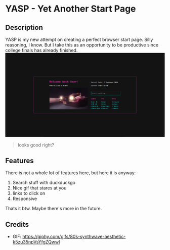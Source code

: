 # YASP - Yet Another Start Page

## Description

YASP is my new attempt on creating a perfect browser start page. Silly reasoning, I know. But I take this as an opportunity to be productive since college finals has already finished.
![YASP Preview](src/img/YASP.png)

> looks good right?

## Features

There is not a whole lot of features here, but here it is anyway:

1. Search stuff with duckduckgo
2. Nice gif that stares at you
3. links to click on
4. Responsive

Thats it btw. Maybe there's more in the future.

## Credits

* GIF: <https://giphy.com/gifs/80s-synthwave-aesthetic-k5zu35npVsYfgZQwwl>
